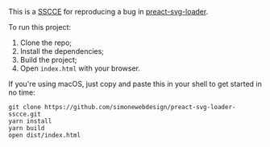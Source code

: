 This is a [SSCCE](http://sscce.org/) for reproducing a bug in [preact-svg-loader](https://github.com/VuexLtd/preact-svg-loader).

To run this project:

1. Clone the repo;
2. Install the dependencies;
3. Build the project;
4. Open `index.html` with your browser.

If you're using macOS, just copy and paste this in your shell to get started in no time:

```
git clone https://github.com/simonewebdesign/preact-svg-loader-sscce.git
yarn install
yarn build
open dist/index.html
```